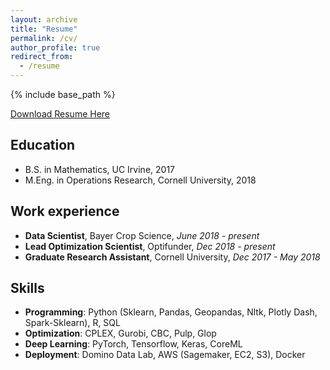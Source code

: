 ```yaml
---
layout: archive
title: "Resume"
permalink: /cv/
author_profile: true
redirect_from:
  - /resume
---
```


{% include base_path %}

[Download Resume Here](http://harrisonzzh.github.io/files/HarrisonZhao_Resume.pdf)

Education
------
* B.S. in Mathematics, UC Irvine, 2017
* M.Eng. in Operations Research, Cornell University, 2018

Work experience
------
* **Data Scientist**, Bayer Crop Science, *June 2018 - present*
* **Lead Optimization Scientist**, Optifunder, *Dec 2018 - present*
* **Graduate Research Assistant**, Cornell University, *Dec 2017 - May 2018*
  
Skills
------

* **Programming**: Python (Sklearn, Pandas, Geopandas, Nltk, Plotly Dash, Spark-Sklearn), R, SQL
* **Optimization**: CPLEX, Gurobi, CBC, Pulp, Glop
* **Deep Learning**: PyTorch, Tensorflow, Keras, CoreML
* **Deployment**: Domino Data Lab, AWS (Sagemaker, EC2, S3), Docker


